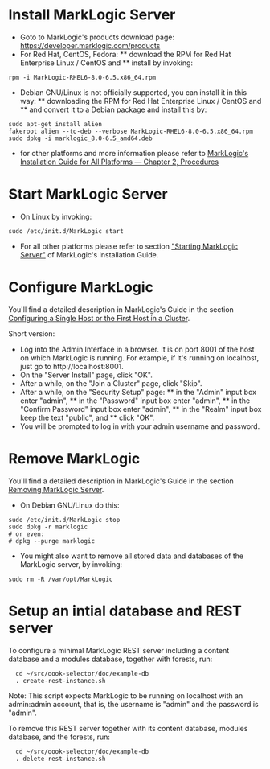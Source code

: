 # Install MarkLogic Server

* Goto to MarkLogic's products download page: https://developer.marklogic.com/products
* For Red Hat, CentOS, Fedora:
** download the RPM for Red Hat Enterprise Linux / CentOS and
** install by invoking:
```
rpm -i MarkLogic-RHEL6-8.0-6.5.x86_64.rpm
```
* Debian GNU/Linux is not officially supported, you can install it in this way:
** downloading the RPM for Red Hat Enterprise Linux / CentOS and
** and convert it to a Debian package and install this by:
```
sudo apt-get install alien
fakeroot alien --to-deb --verbose MarkLogic-RHEL6-8.0-6.5.x86_64.rpm
sudo dpkg -i marklogic_8.0-6.5_amd64.deb
```
* for other platforms and more information please refer to
[MarkLogic's Installation Guide for All Platforms — Chapter 2, Procedures](https://docs.marklogic.com/guide/installation/procedures)

# Start MarkLogic Server
* On Linux by invoking:
```
sudo /etc/init.d/MarkLogic start
```
* For all other platforms please refer to section
["Starting MarkLogic Server"](https://docs.marklogic.com/guide/installation/procedures#id_92457)
of MarkLogic's Installation Guide.

# Configure MarkLogic
You'll find a detailed description in MarkLogic's Guide in the section
[Configuring a Single Host or the First Host in a Cluster](https://docs.marklogic.com/guide/installation/procedures#id_60220).

Short version:
* Log into the Admin Interface in a browser. It is on port 8001 of the host on which MarkLogic is running. For example, if it's running on localhost, just go to http://localhost:8001.
* On the "Server Install" page, click "OK".
* After a while, on the "Join a Cluster" page, click "Skip".
* After a while, on the "Security Setup" page:
** in the "Admin" input box enter "admin",
** in the "Password" input box enter "admin",
** in the "Confirm Password" input box enter "admin",
** in the "Realm" input box keep the text "public", and
** click "OK".
* You will be prompted to log in with your admin username and password.

# Remove MarkLogic
You'll find a detailed description in MarkLogic's Guide in the section
[Removing MarkLogic Server](https://docs.marklogic.com/guide/installation/procedures#id_53295).

* On Debian GNU/Linux do this:
```
sudo /etc/init.d/MarkLogic stop
sudo dpkg -r marklogic
# or even:
# dpkg --purge marklogic
```
* You might also want to remove all stored data and databases of the MarkLogic server, by invoking:
```
sudo rm -R /var/opt/MarkLogic
```

# Setup an intial database and REST server
To configure a minimal MarkLogic REST server
including a content database and a modules database, together with forests,
run:
```
  cd ~/src/oook-selector/doc/example-db
  . create-rest-instance.sh 
```

Note: This script expects MarkLogic to be running on localhost with an admin:admin account,
that is, the username is "admin" and the password is "admin".

To remove this REST server together with its content database, modules database, and the forests,
run:
```
  cd ~/src/oook-selector/doc/example-db
  . delete-rest-instance.sh
```
